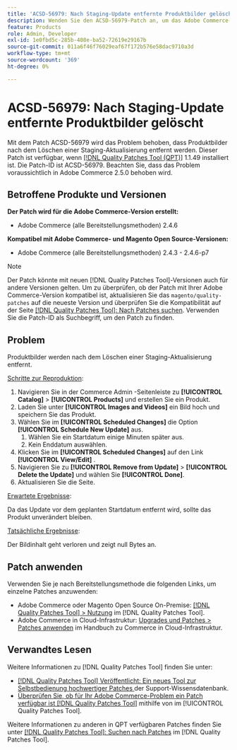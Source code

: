 ```yaml
---
title: 'ACSD-56979: Nach Staging-Update entfernte Produktbilder gelöscht'
description: Wenden Sie den ACSD-56979-Patch an, um das Adobe Commerce-Problem zu beheben, dass Produktbilder nach dem Löschen eines Staging-Updates entfernt werden
feature: Products
role: Admin, Developer
exl-id: 1e0fbd5c-285b-408e-ba52-72619e29167b
source-git-commit: 011a6f46f76029eaf67f172b576e58dac9710a3d
workflow-type: tm+mt
source-wordcount: '369'
ht-degree: 0%

---
```


# ACSD-56979: Nach Staging-Update entfernte Produktbilder gelöscht

Mit dem Patch ACSD-56979 wird das Problem behoben, dass Produktbilder nach dem Löschen einer Staging-Aktualisierung entfernt werden. Dieser Patch ist verfügbar, wenn [[!DNL Quality Patches Tool (QPT)]](https://experienceleague.adobe.com/en/docs/commerce-operations/tools/quality-patches-tool/quality-patches-tool-to-self-serve-quality-patches) 1.1.49 installiert ist. Die Patch-ID ist ACSD-56979. Beachten Sie, dass das Problem voraussichtlich in Adobe Commerce 2.5.0 behoben wird.

## Betroffene Produkte und Versionen

**Der Patch wird für die Adobe Commerce-Version erstellt:**

* Adobe Commerce (alle Bereitstellungsmethoden) 2.4.6

**Kompatibel mit Adobe Commerce- und Magento Open Source-Versionen:**

* Adobe Commerce (alle Bereitstellungsmethoden) 2.4.3 - 2.4.6-p7

>[!NOTE]
>
>Der Patch könnte mit neuen [!DNL Quality Patches Tool]-Versionen auch für andere Versionen gelten. Um zu überprüfen, ob der Patch mit Ihrer Adobe Commerce-Version kompatibel ist, aktualisieren Sie das `magento/quality-patches` auf die neueste Version und überprüfen Sie die Kompatibilität auf der Seite [[!DNL Quality Patches Tool]: Nach Patches suchen](https://experienceleague.adobe.com/tools/commerce-quality-patches/index.html). Verwenden Sie die Patch-ID als Suchbegriff, um den Patch zu finden.

## Problem

Produktbilder werden nach dem Löschen einer Staging-Aktualisierung entfernt.

<u>Schritte zur Reproduktion</u>:

1. Navigieren Sie in der Commerce Admin -Seitenleiste zu **[!UICONTROL Catalog]** > **[!UICONTROL Products]** und erstellen Sie ein Produkt.
1. Laden Sie unter **[!UICONTROL Images and Videos]** ein Bild hoch und speichern Sie das Produkt.
1. Wählen Sie im **[!UICONTROL Scheduled Changes]** die Option **[!UICONTROL Schedule New Update]** aus.
   1. Wählen Sie ein Startdatum einige Minuten später aus.
   1. Kein Enddatum auswählen.
1. Klicken Sie im **[!UICONTROL Scheduled Changes]** auf den Link **[!UICONTROL View/Edit]** .
1. Navigieren Sie zu **[!UICONTROL Remove from Update]** > **[!UICONTROL Delete the Update]** und wählen Sie **[!UICONTROL Done]**.
1. Aktualisieren Sie die Seite.

<u>Erwartete Ergebnisse</u>:

Da das Update vor dem geplanten Startdatum entfernt wird, sollte das Produkt unverändert bleiben.

<u>Tatsächliche Ergebnisse</u>:

Der Bildinhalt geht verloren und zeigt null Bytes an.

## Patch anwenden

Verwenden Sie je nach Bereitstellungsmethode die folgenden Links, um einzelne Patches anzuwenden:

* Adobe Commerce oder Magento Open Source On-Premise: [[!DNL Quality Patches Tool] > Nutzung](/help/tools/quality-patches-tool/usage.md) im [!DNL Quality Patches Tool].
* Adobe Commerce in Cloud-Infrastruktur: [Upgrades und Patches > Patches anwenden](https://experienceleague.adobe.com/docs/commerce-cloud-service/user-guide/develop/upgrade/apply-patches.html) im Handbuch zu Commerce in Cloud-Infrastruktur.

## Verwandtes Lesen

Weitere Informationen zu [!DNL Quality Patches Tool] finden Sie unter:

* [[!DNL Quality Patches Tool] Veröffentlicht: Ein neues Tool zur Selbstbedienung hochwertiger Patches ](https://experienceleague.adobe.com/en/docs/commerce-operations/tools/quality-patches-tool/quality-patches-tool-to-self-serve-quality-patches) der Support-Wissensdatenbank.
* [Überprüfen Sie, ob für Ihr Adobe Commerce-Problem ein Patch verfügbar ist [!DNL Quality Patches Tool]](/help/tools/quality-patches-tool/patches-available-in-qpt/check-patch-for-magento-issue-with-magento-quality-patches.md) mithilfe von im [!UICONTROL Quality Patches Tool].


Weitere Informationen zu anderen in QPT verfügbaren Patches finden Sie unter [[!DNL Quality Patches Tool]: Suchen nach Patches](https://experienceleague.adobe.com/tools/commerce-quality-patches/index.html) im [!DNL Quality Patches Tool].

